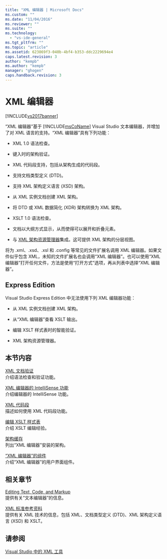```yaml
---
title: "XML 编辑器 | Microsoft Docs"
ms.custom: ""
ms.date: "11/04/2016"
ms.reviewer: ""
ms.suite: ""
ms.technology: 
  - "vs-ide-general"
ms.tgt_pltfrm: ""
ms.topic: "article"
ms.assetid: 623869f3-040b-4bf4-b353-ddc2229694e4
caps.latest.revision: 3
author: "kempb"
ms.author: "kempb"
manager: "ghogen"
caps.handback.revision: 3
---
```

# XML 编辑器
[!INCLUDE[vs2017banner](../code-quality/includes/vs2017banner.md)]

“XML 编辑器”基于 [!INCLUDE[msCoName](../xml-tools/includes/msconame_md.md)] Visual Studio 文本编辑器，并增加了对 XML 语言的支持。“XML 编辑器”具有下列功能：  
  
-   XML 1.0 语法检查。  
  
-   键入时的架构验证。  
  
-   XML 代码段支持，包括从架构生成的代码段。  
  
-   支持文档类型定义 \(DTD\)。  
  
-   支持 XML 架构定义语言 \(XSD\) 架构。  
  
-   从 XML 实例文档创建 XML 架构。  
  
-   将 DTD 或 XML 数据简化 \(XDR\) 架构转换为 XML 架构。  
  
-   XSLT 1.0 语法检查。  
  
-   文档以大纲方式显示，从而使得可以展开和折叠元素。  
  
-   与 [XML 架构资源管理器](../xml-tools/xml-schema-explorer.md)集成。这可提供 XML 架构的分层视图。  
  
 将为 .xml、.xsd、.xsl 和 .config 等常见的文件扩展名调用 XML 编辑器。如果文件似乎包含 XML，未知的文件扩展名也会调用“XML 编辑器”。也可以使用“XML 编辑器”打开任何文件，方法是使用“打开方式”选项，再从列表中选择“XML 编辑器”。  
  
## Express Edition  
 Visual Studio Express Edition 中无法使用下列 XML 编辑器功能：  
  
-   从 XML 实例文档创建 XML 架构。  
  
-   从“XML 编辑器”查看 XSLT 输出。  
  
-   编辑 XSLT 样式表时的智能验证。  
  
-   XML 架构资源管理器。  
  
## 本节内容  
 [XML 文档验证](../xml-tools/xml-document-validation.md)  
 介绍语法检查和验证功能。  
  
 [XML 编辑器的 IntelliSense 功能](../xml-tools/xml-editor-intellisense-features.md)  
 介绍编辑器的 IntelliSense 功能。  
  
 [XML 代码段](../xml-tools/xml-snippets.md)  
 描述如何使用 XML 代码段功能。  
  
 [编辑 XSLT 样式表](../xml-tools/editing-xslt-style-sheets.md)  
 介绍 XSLT 编辑经验。  
  
 [架构缓存](../xml-tools/schema-cache.md)  
 列出“XML 编辑器”安装的架构。  
  
 [“XML 编辑器”的组件](../xml-tools/xml-editor-components.md)  
 介绍“XML 编辑器”的用户界面组件。  
  
## 相关章节  
 [Editing Text, Code, and Markup](http://msdn.microsoft.com/zh-cn/0d9c00d7-5df4-48a3-b185-2a265f055439)  
 提供有关“文本编辑器”的信息。  
  
 [XML 标准参考资料](http://msdn.microsoft.com/zh-cn/79c78508-c9d0-423a-a00f-672e855de401)  
 提供有关 XML 技术的信息，包括 XML、文档类型定义 \(DTD\)、XML 架构定义语言 \(XSD\) 和 XSLT。  
  
## 请参阅  
 [Visual Studio 中的 XML 工具](../xml-tools/xml-tools-in-visual-studio.md)